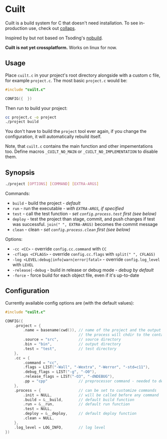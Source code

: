 # Cuilt

Cuilt is a build system for C that doesn't need installation. To see in-production use, check out [collaps](https://github.com/coddra/collaps).

Inspired by but not based on Tsoding's [nobuild](https://github.com/tsoding/nobuild).

**Cuilt is not yet crossplatform.** Works on linux for now.

## Usage

Place `cuilt.c` in your project's root directory alongside with a custom c file, for example `project.c`.
The most basic `project.c` would be:

```c
#include "cuilt.c"

CONFIG({  })
```

Then run to build your project:
```sh
cc project.c -o project
./project build
```

You don't have to build the `project` tool ever again, if you change the configuration, it will automatically rebuild itself.

Note, that `cuilt.c` contains the main function and other impementations too. Define macros `_CUILT_NO_MAIN` or `_CUILT_NO_IMPLEMENTATION` to disable them.

## Synopsis

```sh
./project [OPTIONS] [COMMAND] [EXTRA-ARGS]
```

Commands:
- `build` - build the project *- default*
- `run` - run the executable *- with `EXTRA-ARGS`, if specified*
- `test` - call the test function *- set `config.process.test` first (see below)*
- `deploy` - test the project than stage, commit, and push changes if test was successful. `join(" ", EXTRA-ARGS)` becomes the commit message
- `clean` - clean *- set `config.process.clean` first (see below)*

Options:
- `-cc <CC>` - override `config.cc.command` with `CC`
- `-cflags <CFLAGS>` - override `config.cc.flags` with `split(" ", CFLAGS)`
- `-log <LEVEL:debug|info|warn|error|fatal>` - override `config.log_level` with `LEVEL`
- `-release|-debug` - build in release or debug mode *- debug by default*
- `-force` - force build for each object file, even if it's up-to-date

## Configuration

Currently available config options are (with the default values):

```c
#include "cuilt.c"

CONFIG({
    .project = {
        .name = basename(cwd()), // name of the project and the output executable
                                 // the process will chdir to the containing directory
        .source = "src",         // source directory
        .bin = "bin",            // output directory
        .test = "test",          // test directory
    },
    .cc = {
        .command = "cc",
        .flags = LIST("-Wall", "-Wextra", "-Werror", "-std=c11"),
        .debug_flags = LIST("-g", "-O0"),
        .release_flags = LIST("-O3", "-dNDEBUG"),
        .pp = "cpp"              // preprocessor command - needed to determine file dependencies
    },
    .process = {                 // can be set to customize commands
        .init = NULL,            // will be called before any command
        .build = &__build,       // default build function
        .run = &__run,           // default run function
        .test = NULL,
        .deploy = &__deploy,     // default deploy function
        .clean = NULL,
    },
    .log_level = LOG_INFO,       // log level
})
```
